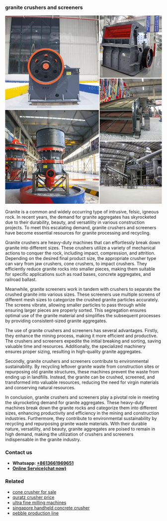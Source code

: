 <h3>granite crushers and screeners</h3><img src='1702953248.jpg' alt=''><p>Granite is a common and widely occurring type of intrusive, felsic, igneous rock. In recent years, the demand for granite aggregates has skyrocketed due to their durability, beauty, and versatility in various construction projects. To meet this escalating demand, granite crushers and screeners have become essential resources for granite processing and recycling.</p><p>Granite crushers are heavy-duty machines that can effortlessly break down granite into different sizes. These crushers utilize a variety of mechanical actions to conquer the rock, including impact, compression, and attrition. Depending on the desired final product size, the appropriate crusher type can vary from jaw crushers, cone crushers, to impact crushers. They efficiently reduce granite rocks into smaller pieces, making them suitable for specific applications such as road bases, concrete aggregates, and railroad ballast.</p><p>Meanwhile, granite screeners work in tandem with crushers to separate the crushed granite into various sizes. These screeners use multiple screens of different mesh sizes to categorize the crushed granite particles accurately. The screens vibrate, allowing smaller particles to pass through while ensuring larger pieces are properly sorted. This segregation ensures optimal use of the granite material and simplifies the subsequent processes by providing consistent-sized granite aggregates.</p><p>The use of granite crushers and screeners has several advantages. Firstly, they enhance the mining process, making it more efficient and productive. The crushers and screeners expedite the initial breaking and sorting, saving valuable time and resources. Additionally, the specialized machinery ensures proper sizing, resulting in high-quality granite aggregates.</p><p>Secondly, granite crushers and screeners contribute to environmental sustainability. By recycling leftover granite waste from construction sites or repurposing old granite structures, these machines prevent the waste from ending up in landfills. Instead, the granite can be crushed, screened, and transformed into valuable resources, reducing the need for virgin materials and conserving natural resources.</p><p>In conclusion, granite crushers and screeners play a pivotal role in meeting the skyrocketing demand for granite aggregates. These heavy-duty machines break down the granite rocks and categorize them into different sizes, enhancing productivity and efficiency in the mining and construction industries. Furthermore, they contribute to environmental sustainability by recycling and repurposing granite waste materials. With their durable nature, versatility, and beauty, granite aggregates are poised to remain in high demand, making the utilization of crushers and screeners indispensable in the granite industry.</p><h3>Contact us</h3><ul><li><strong>Whatsapp:&nbsp;<a href="https://wa.me/8613661969651">+8613661969651</a></strong></li><li><a href="https://swt.shibang-china.com/?git&amp;zhl&amp;granite crushers and screeners"><strong>Online Service(chat now)</strong></a></li></ul><h3>Related</h3><ul><li><a href='cone crusher for sale.md'>cone crusher for sale</a></li><li><a href='quratz crusher price.md'>quratz crusher price</a></li><li><a href='ultra fine milling machines.md'>ultra fine milling machines</a></li><li><a href='singapore handheld concrete crusher.md'>singapore handheld concrete crusher</a></li><li><a href='pebble production line.md'>pebble production line</a></li></ul>
